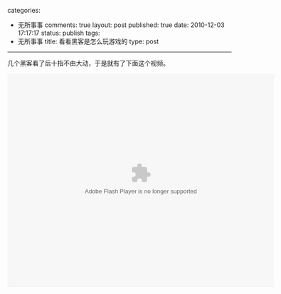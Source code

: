 categories: 
  - 无所事事
comments: true
layout: post
published: true
date: 2010-12-03 17:17:17
status: publish
tags: 
  - 无所事事
title: 看看黑客是怎么玩游戏的
type: post
---
几个黑客看了后十指不由大动，于是就有了下面这个视频。

<object style="width: 600px; height: 480px;" width="600" height="480" data="http://static.youku.com/v1.0.0133/v/swf/qplayer.swf?VideoIDS=XOTk0MjIxNTY=&embedid=-&showAd=0" type="application/x-shockwave-flash">
<param name="src" value="http://static.youku.com/v1.0.0133/v/swf/qplayer.swf?VideoIDS=XOTk0MjIxNTY=&embedid=-&showAd=0"></object>
